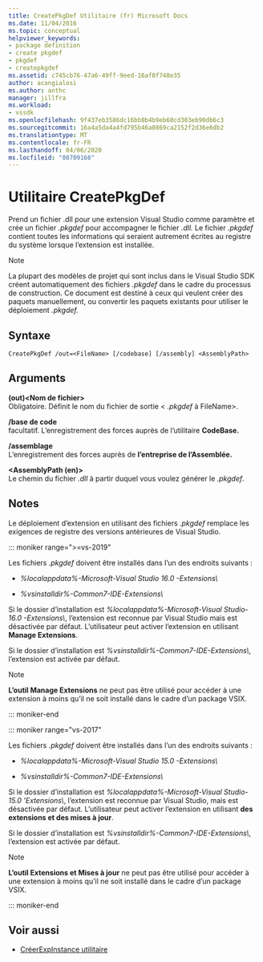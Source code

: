 ```yaml
---
title: CreatePkgDef Utilitaire (fr) Microsoft Docs
ms.date: 11/04/2016
ms.topic: conceptual
helpviewer_keywords:
- package definition
- create pkgdef
- pkgdef
- createpkgdef
ms.assetid: c745cb76-47a6-49ff-9eed-16af0f748e35
author: acangialosi
ms.author: anthc
manager: jillfra
ms.workload:
- vssdk
ms.openlocfilehash: 9f437eb3586dc16bb0b4b9eb60cd303eb90db6c3
ms.sourcegitcommit: 16a4a5da4a4fd795b46a0869ca2152f2d36e6db2
ms.translationtype: MT
ms.contentlocale: fr-FR
ms.lasthandoff: 04/06/2020
ms.locfileid: "80709168"
---
```

# <a name="createpkgdef-utility"></a>Utilitaire CreatePkgDef
Prend un fichier .dll pour une extension Visual Studio comme paramètre et crée un fichier *.pkgdef* pour accompagner le fichier *.dll.* Le fichier *.pkgdef* contient toutes les informations qui seraient autrement écrites au registre du système lorsque l’extension est installée.

> [!NOTE]
> La plupart des modèles de projet qui sont inclus dans le Visual Studio SDK créent automatiquement des fichiers *.pkgdef* dans le cadre du processus de construction. Ce document est destiné à ceux qui veulent créer des paquets manuellement, ou convertir les paquets existants pour utiliser le déploiement *.pkgdef.*

## <a name="syntax"></a>Syntaxe

```
CreatePkgDef /out=<FileName> [/codebase] [/assembly] <AssemblyPath>
```

## <a name="arguments"></a>Arguments
**(out)&lt;Nom de fichier&gt;**\
Obligatoire. Définit le nom du fichier de sortie &lt; *.pkgdef* à FileName&gt;.

**/base de code**\
facultatif. L’enregistrement des forces auprès de l’utilitaire **CodeBase.**

**/assemblage**\
L’enregistrement des forces auprès de **l’entreprise de l’Assemblée.**

**&lt;AssemblyPath (en)&gt;**\
Le chemin du fichier *.dll* à partir duquel vous voulez générer le *.pkgdef*.

## <a name="remarks"></a>Notes
Le déploiement d’extension en utilisant des fichiers *.pkgdef* remplace les exigences de registre des versions antérieures de Visual Studio.

::: moniker range=">=vs-2019"

Les fichiers *.pkgdef* doivent être installés dans l’un des endroits suivants :

- *%localappdata%-Microsoft-Visual Studio 16.0 -Extensions\\*

- *%vsinstalldir%-Common7-IDE-Extensions\\*

Si le dossier d’installation est *%localappdata%-Microsoft-Visual Studio-16.0 -Extensions\\*, l’extension est reconnue par Visual Studio mais est désactivée par défaut. L’utilisateur peut activer l’extension en utilisant **Manage Extensions**.

Si le dossier d’installation est *%vsinstalldir%-Common7-IDE-Extensions\\*, l’extension est activée par défaut.

> [!NOTE]
> **L’outil Manage Extensions** ne peut pas être utilisé pour accéder à une extension à moins qu’il ne soit installé dans le cadre d’un package VSIX.

::: moniker-end

::: moniker range="vs-2017"

Les fichiers *.pkgdef* doivent être installés dans l’un des endroits suivants :

- *%localappdata%-Microsoft-Visual Studio 15.0 -Extensions\\*

- *%vsinstalldir%-Common7-IDE-Extensions\\*

Si le dossier d’installation est *%localappdata%-Microsoft-Visual Studio-15.0 'Extensions\\*, l’extension est reconnue par Visual Studio, mais est désactivée par défaut. L’utilisateur peut activer l’extension en utilisant **des extensions et des mises à jour**.

Si le dossier d’installation est *%vsinstalldir%-Common7-IDE-Extensions\\*, l’extension est activée par défaut.

> [!NOTE]
> **L’outil Extensions et Mises à jour** ne peut pas être utilisé pour accéder à une extension à moins qu’il ne soit installé dans le cadre d’un package VSIX.

::: moniker-end

## <a name="see-also"></a>Voir aussi
- [CréerExpInstance utilitaire](../../extensibility/internals/createexpinstance-utility.md)
